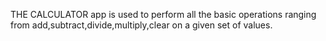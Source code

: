 THE CALCULATOR app is used to perform all the basic operations ranging from add,subtract,divide,multiply,clear on a given set of values.